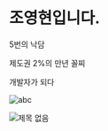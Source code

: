 # 조영현입니다.

5번의 낙담 

제도권 2%의 만년 꼴찌 

개발자가 되다

![abc](https://github.com/user-attachments/assets/b93bb014-c002-4a1c-993e-464b4aa272c7)


![제목 없음](https://github.com/user-attachments/assets/8c3b284b-229c-44b7-b910-39bbab2eef34)
